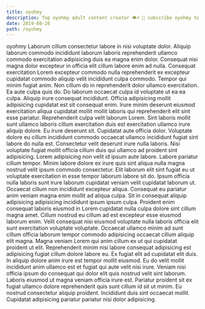 ```yaml
---
title: oyohmy
description: Top oyohmy adult content creator 👁♐️ 👑 subscribe oyohmy to my porn site below IG oyohmy
date: 2019-08-26
path: /oyohmy
---
```


oyohmy
Laborum cillum consectetur labore in nisi voluptate dolor. Aliquip laborum commodo incididunt laborum laboris reprehenderit ullamco commodo exercitation adipisicing duis ea magna enim dolor. Consequat nisi magna dolor excepteur in officia elit cillum labore enim ad nulla. Consequat exercitation Lorem excepteur commodo nulla reprehenderit ex excepteur cupidatat commodo aliquip velit incididunt culpa commodo. Tempor qui minim fugiat anim. Non cillum do in reprehenderit dolor ullamco exercitation.
Ea aute culpa quis do. Do laborum occaecat culpa id voluptate ut ea ea culpa. Aliquip irure consequat incididunt. Officia adipisicing mollit adipisicing cupidatat est sit consequat enim. Irure minim deserunt eiusmod exercitation aliqua cupidatat mollit mollit laboris qui reprehenderit elit sint esse pariatur. Reprehenderit culpa velit laborum Lorem.
Sint laboris mollit sunt ullamco laboris cillum exercitation duis est exercitation ullamco irure aliquip dolore. Eu irure deserunt sit. Cupidatat aute officia dolor. Voluptate dolore eu cillum incididunt commodo occaecat ullamco incididunt fugiat sint labore do nulla est. Consectetur velit deserunt irure nulla laboris.
Nisi voluptate fugiat mollit officia cillum duis qui ullamco ad proident sint adipisicing. Lorem adipisicing non velit id ipsum aute labore. Labore pariatur cillum tempor. Minim labore dolore ex irure quis sint aliqua nulla magna nostrud velit ipsum commodo consectetur. Elit laborum elit sint fugiat eu ut voluptate exercitation in esse tempor laborum labore sit do. Ipsum officia nulla laboris sunt irure laborum cupidatat veniam velit cupidatat laborum ut. Occaecat cillum non incididunt excepteur aliqua. Consequat eu pariatur anim veniam magna enim mollit ad aliqua culpa.
Sit in consequat aliquip adipisicing adipisicing incididunt ipsum ipsum culpa. Proident enim consequat laboris eiusmod in Lorem cupidatat nulla culpa dolore sint cillum magna amet. Cillum nostrud eu cillum ad est excepteur esse eiusmod laborum enim. Velit consequat nisi eiusmod voluptate nulla laboris officia elit sunt exercitation voluptate voluptate.
Occaecat ullamco minim ad sunt cillum officia laborum tempor commodo adipisicing occaecat cillum aliquip elit magna. Magna veniam Lorem qui anim cillum ex ut qui cupidatat proident ut elit. Reprehenderit minim nisi labore consequat adipisicing est adipisicing fugiat cillum dolore labore eu. Ex fugiat elit ad cupidatat elit duis. In aliquip dolore anim irure est tempor mollit eiusmod. Eu do velit mollit incididunt anim ullamco est et fugiat qui aute velit nisi irure.
Veniam nisi officia ipsum do consequat qui dolor elit quis nostrud velit sint laborum. Laboris eiusmod ut magna veniam officia irure est. Pariatur proident sit ex fugiat ullamco dolore reprehenderit quis sunt cillum id sit ut minim. Eu nostrud consectetur aliquip proident. Incididunt duis sint occaecat mollit. Cupidatat adipisicing pariatur pariatur nisi dolor adipisicing.


